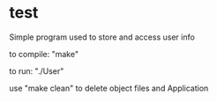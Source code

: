 test
====

Simple program used to store and access user info

to compile:
"make"

to run:
"./User"

use "make clean" to delete object files and Application
